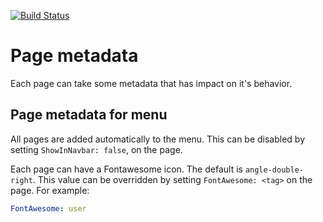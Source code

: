[![Build Status](https://dev.azure.com/fanioz/fanioz-blog/_apis/build/status/fanioz.fanioz.github.io?branchName=source)](https://dev.azure.com/fanioz/fanioz-blog/_build/latest?definitionId=14&branchName=source)

# Page metadata

Each page can take some metadata that has impact on it's behavior.

## Page metadata for menu

All pages are added automatically to the menu. This can be disabled by setting `ShowInNavbar: false`, on the page.

Each page can have a Fontawesome icon. The default is `angle-double-right`. This value can be overridden by setting `FontAwesome: <tag>` on the page. For example:

```yml
FontAwesome: user
```
